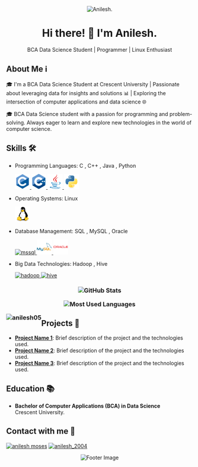 <!-- Header Section -->
<p align="center">
  <img src="https://your-image-url.com/your-image.png" width="200" height="200" alt="Anilesh.">
</p>
<h1 align="center">Hi there! 👋 I'm Anilesh.</h1>
<p align="center">BCA Data Science Student | Programmer | Linux Enthusiast</p>

<!-- About Me Section -->
## About Me ℹ️

🎓 I'm a BCA Data Science Student at Crescent University | Passionate about leveraging data for insights and solutions 📊 | Exploring the intersection of computer applications and data science 🌐

🎓 BCA Data Science student with a passion for programming and problem-solving. Always eager to learn and explore new technologies in the world of computer science.

## Skills 🛠️

- Programming Languages: C , C++ , Java , Python <p align="left"> <a href="https://www.cprogramming.com/" target="_blank" rel="noreferrer"> <img src="https://raw.githubusercontent.com/devicons/devicon/master/icons/c/c-original.svg" alt="c" width="40" height="40"/> </a> <a href="https://www.w3schools.com/cpp/" target="_blank" rel="noreferrer"> <img src="https://raw.githubusercontent.com/devicons/devicon/master/icons/cplusplus/cplusplus-original.svg" alt="cplusplus" width="40" height="40"/> </a> <a href="https://www.java.com" target="_blank" rel="noreferrer"> <img src="https://raw.githubusercontent.com/devicons/devicon/master/icons/java/java-original.svg" alt="java" width="40" height="40"/> </a> <a href="https://www.python.org" target="_blank" rel="noreferrer"> <img src="https://raw.githubusercontent.com/devicons/devicon/master/icons/python/python-original.svg" alt="python" width="40" height="40"/> </a> </p>
- Operating Systems: Linux <p align="left"> <a href="https://www.linux.org/" target="_blank" rel="noreferrer"> <img src="https://raw.githubusercontent.com/devicons/devicon/master/icons/linux/linux-original.svg" alt="linux" width="40" height="40"/> </a> </p>
- Database Management: SQL , MySQL , Oracle <p align="left">  <a href="https://www.microsoft.com/en-us/sql-server" target="_blank" rel="noreferrer"> <img src="https://www.svgrepo.com/show/303229/microsoft-sql-server-logo.svg" alt="mssql" width="40" height="40"/> </a> <a href="https://www.mysql.com/" target="_blank" rel="noreferrer"> <img src="https://raw.githubusercontent.com/devicons/devicon/master/icons/mysql/mysql-original-wordmark.svg" alt="mysql" width="40" height="40"/> </a> <a href="https://www.oracle.com/" target="_blank" rel="noreferrer"> <img src="https://raw.githubusercontent.com/devicons/devicon/master/icons/oracle/oracle-original.svg" alt="oracle" width="40" height="40"/> </a> </p> 
- Big Data Technologies: Hadoop , Hive <p align="left">  <a href="https://hadoop.apache.org/" target="_blank" rel="noreferrer"> <img src="https://www.vectorlogo.zone/logos/apache_hadoop/apache_hadoop-icon.svg" alt="hadoop" width="40" height="40"/> </a> <a href="https://hive.apache.org/" target="_blank" rel="noreferrer"> <img src="https://www.vectorlogo.zone/logos/apache_hive/apache_hive-icon.svg" alt="hive" width="40" height="40"/> </a> </p> 
<h3 align="left">

<!-- GitHub Stats Section -->
<p align="center">
  <img src="https://github-readme-stats.vercel.app/api?username=anilesh05&show_icons=true&theme=radical" alt="GitHub Stats">
</p>

<!-- Most Used Languages Section -->
<p align="center">
  <img src="https://github-readme-stats.vercel.app/api/top-langs/?username=your-username&layout=compact&theme=radical" alt="Most Used Languages">
</p>

<p><img align="left" src="https://github-readme-stats.vercel.app/api/top-langs?username=anilesh05&show_icons=true&locale=en&layout=compact" alt="anilesh05" /> </p>

## Projects 🚀

- **[Project Name 1](link-to-project)**: Brief description of the project and the technologies used.
- **[Project Name 2](link-to-project)**: Brief description of the project and the technologies used.
- **[Project Name 3](link-to-project)**: Brief description of the project and the technologies used.

## Education 📚

- **Bachelor of Computer Applications (BCA) in Data Science**  
  Crescent University.

## Contact with me  📧

<p align="left">
<a href="https://linkedin.com/in/anilesh moses" target="blank"><img align="center" src="https://raw.githubusercontent.com/rahuldkjain/github-profile-readme-generator/master/src/images/icons/Social/linked-in-alt.svg" alt="anilesh moses" height="30" width="40" /></a>
<a href="https://instagram.com/anilesh_2004" target="blank"><img align="center" src="https://raw.githubusercontent.com/rahuldkjain/github-profile-readme-generator/master/src/images/icons/Social/instagram.svg" alt="anilesh_2004" height="30" width="40" /></a>
</p>

<!-- Footer Section -->
<p align="center">
  <img src="https://your-footer-image-url.com/your-footer-image.png" width="300" alt="Footer Image">
</p>

